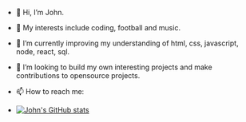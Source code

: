 - 👋 Hi, I’m John.
- 👀 My interests include coding, football and music.
- 🌱 I’m currently improving my understanding of html, css, javascript, node, react, sql.
- 💞️ I’m looking to build my own interesting projects and make contributions to opensource projects. 
- 📫 How to reach me:

- [![John's GitHub stats](https://github-readme-stats.vercel.app/api?username=Johng117)](https://github.com/anuraghazra/github-readme-stats)

<!---
Johng117/Johng117 is a ✨ special ✨ repository because its `README.md` (this file) appears on your GitHub profile.
You can click the Preview link to take a look at your changes.
--->
